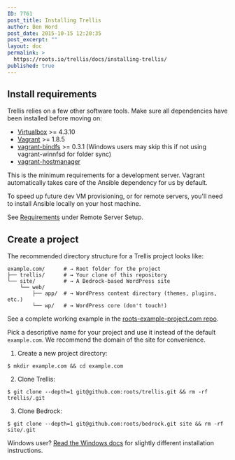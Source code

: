```yaml
---
ID: 7761
post_title: Installing Trellis
author: Ben Word
post_date: 2015-10-15 12:20:35
post_excerpt: ""
layout: doc
permalink: >
  https://roots.io/trellis/docs/installing-trellis/
published: true
---
```

## Install requirements

Trellis relies on a few other software tools. Make sure all dependencies have been installed before moving on:

* [Virtualbox](https://www.virtualbox.org/wiki/Downloads) >= 4.3.10
* [Vagrant](https://www.vagrantup.com/downloads.html) >= 1.8.5
* [vagrant-bindfs](https://github.com/gael-ian/vagrant-bindfs#installation) >= 0.3.1 (Windows users may skip this if not using vagrant-winnfsd for folder sync)
* [vagrant-hostmanager](https://github.com/smdahlen/vagrant-hostmanager#installation)

<div class="well">
This is the minimum requirements for a development server. Vagrant automatically takes care of the Ansible dependency for us by default.

To speed up future dev VM provisioning, or for remote servers, you'll need to install Ansible locally on your host machine.

See [Requirements](#https://roots.io/trellis/docs/remote-server-setup/) under Remote Server Setup.
</div>

## Create a project

The recommended directory structure for a Trellis project looks like:

```shell
example.com/      # → Root folder for the project
├── trellis/      # → Your clone of this repository
└── site/         # → A Bedrock-based WordPress site
    └── web/
        ├── app/  # → WordPress content directory (themes, plugins, etc.)
        └── wp/   # → WordPress core (don't touch!)
```

See a complete working example in the [roots-example-project.com repo](https://github.com/roots/roots-example-project.com).

Pick a descriptive name for your project and use it instead of the default `example.com`. We recommend the domain of the site for convenience.

1. Create a new project directory:
```plain
$ mkdir example.com && cd example.com
```
2. Clone Trellis:
```plain
$ git clone --depth=1 git@github.com:roots/trellis.git && rm -rf trellis/.git
```
3. Clone Bedrock:
```plain
$ git clone --depth=1 git@github.com:roots/bedrock.git site && rm -rf site/.git
```

Windows user? [Read the Windows docs](https://roots.io/trellis/docs/windows/) for slightly different installation instructions.
